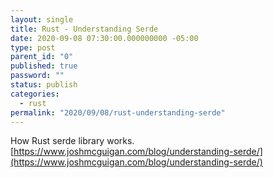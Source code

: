 ```yaml
---
layout: single
title: Rust - Understanding Serde
date: 2020-09-08 07:30:00.000000000 -05:00
type: post
parent_id: "0"
published: true
password: ""
status: publish
categories:
  - rust
permalink: "2020/09/08/rust-understanding-serde"
---
```


How Rust serde library works.
[https://www.joshmcguigan.com/blog/understanding-serde/](https://www.joshmcguigan.com/blog/understanding-serde/)

